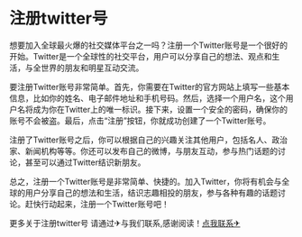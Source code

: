 # 注册twitter号

想要加入全球最火爆的社交媒体平台之一吗？注册一个Twitter账号是一个很好的开始。Twitter是一个全球性的社交平台，用户可以分享自己的想法、观点和生活，与全世界的朋友和明星互动交流。

要注册Twitter账号非常简单。首先，你需要在Twitter的官方网站上填写一些基本信息，比如你的姓名、电子邮件地址和手机号码。然后，选择一个用户名，这个用户名将成为你在Twitter上的唯一标识。接下来，设置一个安全的密码，确保你的账号不会被盗。最后，点击“注册”按钮，你就成功创建了一个Twitter账号。

注册了Twitter账号之后，你可以根据自己的兴趣关注其他用户，包括名人、政治家、新闻机构等等。你还可以发布自己的微博，与朋友互动，参与热门话题的讨论，甚至可以通过Twitter结识新朋友。

总之，注册一个Twitter账号是非常简单、快捷的。加入Twitter，你将有机会与全球的用户分享自己的想法和生活，结识志趣相投的朋友，参与各种有趣的话题讨论。赶快行动起来，注册一个Twitter账号吧！

更多关于注册twitter号 请通过✈与我们联系,感谢阅读！[点我联系✈](https://s.G208.com)